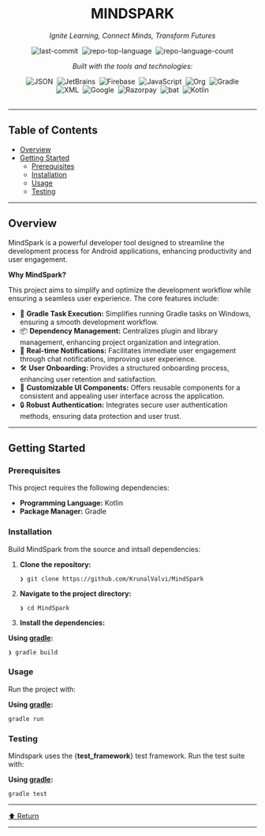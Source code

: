<div data-state="active" data-orientation="horizontal" role="tabpanel" aria-labelledby="radix-:r15:-trigger-preview" id="radix-:r15:-content-preview" tabindex="0" class="mt-2 ring-offset-background focus-visible:outline-none focus-visible:ring-2 focus-visible:ring-ring focus-visible:ring-offset-2" style=""><div class="border border-border rounded-lg bg-background p-6 shadow-sm"><div class="prose prose-sm md:prose-base lg:prose-lg max-w-none prose-headings:font-bold prose-a:text-blue-600" style="user-select: none;"><div id="top" class="">

<div align="center" class="text-center">
<h1>MINDSPARK</h1>
<p><em>Ignite Learning, Connect Minds, Transform Futures</em></p>

<img alt="last-commit" src="https://img.shields.io/github/last-commit/KrunalValvi/MindSpark?style=flat&amp;logo=git&amp;logoColor=white&amp;color=0080ff" class="inline-block mx-1" style="margin: 0px 2px;">
<img alt="repo-top-language" src="https://img.shields.io/github/languages/top/KrunalValvi/MindSpark?style=flat&amp;color=0080ff" class="inline-block mx-1" style="margin: 0px 2px;">
<img alt="repo-language-count" src="https://img.shields.io/github/languages/count/KrunalValvi/MindSpark?style=flat&amp;color=0080ff" class="inline-block mx-1" style="margin: 0px 2px;">
<p><em>Built with the tools and technologies:</em></p>
<img alt="JSON" src="https://img.shields.io/badge/JSON-000000.svg?style=flat&amp;logo=JSON&amp;logoColor=white" class="inline-block mx-1" style="margin: 0px 2px;">
<img alt="JetBrains" src="https://img.shields.io/badge/JetBrains-000000.svg?style=flat&amp;logo=JetBrains&amp;logoColor=white" class="inline-block mx-1" style="margin: 0px 2px;">
<img alt="Firebase" src="https://img.shields.io/badge/Firebase-DD2C00.svg?style=flat&amp;logo=Firebase&amp;logoColor=white" class="inline-block mx-1" style="margin: 0px 2px;">
<img alt="JavaScript" src="https://img.shields.io/badge/JavaScript-F7DF1E.svg?style=flat&amp;logo=JavaScript&amp;logoColor=black" class="inline-block mx-1" style="margin: 0px 2px;">
<img alt="Org" src="https://img.shields.io/badge/Org-77AA99.svg?style=flat&amp;logo=Org&amp;logoColor=white" class="inline-block mx-1" style="margin: 0px 2px;">
<img alt="Gradle" src="https://img.shields.io/badge/Gradle-02303A.svg?style=flat&amp;logo=Gradle&amp;logoColor=white" class="inline-block mx-1" style="margin: 0px 2px;">
<br>
<img alt="XML" src="https://img.shields.io/badge/XML-005FAD.svg?style=flat&amp;logo=XML&amp;logoColor=white" class="inline-block mx-1" style="margin: 0px 2px;">
<img alt="Google" src="https://img.shields.io/badge/Google-4285F4.svg?style=flat&amp;logo=Google&amp;logoColor=white" class="inline-block mx-1" style="margin: 0px 2px;">
<img alt="Razorpay" src="https://img.shields.io/badge/Razorpay-0C2451.svg?style=flat&amp;logo=Razorpay&amp;logoColor=white" class="inline-block mx-1" style="margin: 0px 2px;">
<img alt="bat" src="https://img.shields.io/badge/bat-31369E.svg?style=flat&amp;logo=bat&amp;logoColor=white" class="inline-block mx-1" style="margin: 0px 2px;">
<img alt="Kotlin" src="https://img.shields.io/badge/Kotlin-7F52FF.svg?style=flat&amp;logo=Kotlin&amp;logoColor=white" class="inline-block mx-1" style="margin: 0px 2px;">
</div>
<br>
<hr>
<h2>Table of Contents</h2>
<ul class="list-disc pl-4 my-0">
<li class="my-0"><a href="#overview">Overview</a></li>
<li class="my-0"><a href="#getting-started">Getting Started</a>
<ul class="list-disc pl-4 my-0">
<li class="my-0"><a href="#prerequisites">Prerequisites</a></li>
<li class="my-0"><a href="#installation">Installation</a></li>
<li class="my-0"><a href="#usage">Usage</a></li>
<li class="my-0"><a href="#testing">Testing</a></li>
</ul>
</li>
</ul>
<hr>
<h2>Overview</h2>
<p>MindSpark is a powerful developer tool designed to streamline the development process for Android applications, enhancing productivity and user engagement.</p>
<p><strong>Why MindSpark?</strong></p>
<p>This project aims to simplify and optimize the development workflow while ensuring a seamless user experience. The core features include:</p>
<ul class="list-disc pl-4 my-0">
<li class="my-0">🚀 <strong>Gradle Task Execution:</strong> Simplifies running Gradle tasks on Windows, ensuring a smooth development workflow.</li>
<li class="my-0">📦 <strong>Dependency Management:</strong> Centralizes plugin and library management, enhancing project organization and integration.</li>
<li class="my-0">🔔 <strong>Real-time Notifications:</strong> Facilitates immediate user engagement through chat notifications, improving user experience.</li>
<li class="my-0">🛠️ <strong>User Onboarding:</strong> Provides a structured onboarding process, enhancing user retention and satisfaction.</li>
<li class="my-0">🎨 <strong>Customizable UI Components:</strong> Offers reusable components for a consistent and appealing user interface across the application.</li>
<li class="my-0">🔒 <strong>Robust Authentication:</strong> Integrates secure user authentication methods, ensuring data protection and user trust.</li>
</ul>
<hr>
<h2>Getting Started</h2>
<h3>Prerequisites</h3>
<p>This project requires the following dependencies:</p>
<ul class="list-disc pl-4 my-0">
<li class="my-0"><strong>Programming Language:</strong> Kotlin</li>
<li class="my-0"><strong>Package Manager:</strong> Gradle</li>
</ul>
<h3>Installation</h3>
<p>Build MindSpark from the source and intsall dependencies:</p>
<ol>
<li class="my-0">
<p><strong>Clone the repository:</strong></p>
<pre><code class="language-sh">❯ git clone https://github.com/KrunalValvi/MindSpark
</code></pre>
</li>
<li class="my-0">
<p><strong>Navigate to the project directory:</strong></p>
<pre><code class="language-sh">❯ cd MindSpark
</code></pre>
</li>
<li class="my-0">
<p><strong>Install the dependencies:</strong></p>
</li>
</ol>
<p><strong>Using <a href="https://kotlinlang.org/">gradle</a>:</strong></p>
<pre><code class="language-sh">❯ gradle build
</code></pre>
<h3>Usage</h3>
<p>Run the project with:</p>
<p><strong>Using <a href="https://kotlinlang.org/">gradle</a>:</strong></p>
<pre><code class="language-sh">gradle run
</code></pre>
<h3>Testing</h3>
<p>Mindspark uses the {<strong>test_framework</strong>} test framework. Run the test suite with:</p>
<p><strong>Using <a href="https://kotlinlang.org/">gradle</a>:</strong></p>
<pre><code class="language-sh">gradle test
</code></pre>
<hr>
<div align="left" class=""><a href="#top">⬆ Return</a></div>
<hr></div></div></div></div>
